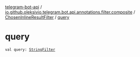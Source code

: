 [telegram-bot-api](../../index.md) / [io.github.oleksivio.telegram.bot.api.annotations.filter.composite](../index.md) / [ChosenInlineResultFilter](index.md) / [query](./query.md)

# query

`val query: `[`StringFilter`](../../io.github.oleksivio.telegram.bot.api.annotations.filter.primitive/-string-filter/index.md)